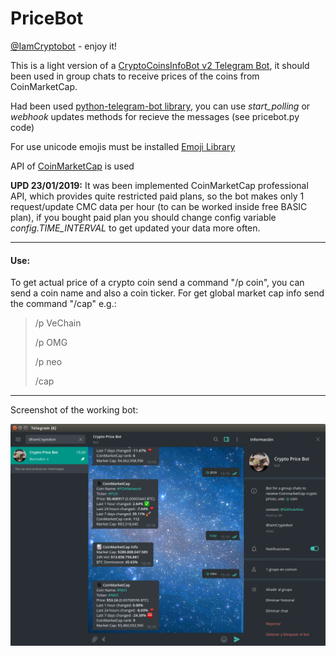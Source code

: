 # PriceBot

[@IamCryptobot](https://t.me/IamCryptobot "@IamCryptobot") - enjoy it!

This is a light version of a [CryptoCoinsInfoBot v2 Telegram Bot](https://github.com/lytves/crypto-coins-info-bot-v2 "CryptoCoinsInfoBot v2 Telegram Bot"), it should been used in group chats to receive prices of the coins from CoinMarketCap.

Had been used [python-telegram-bot library](https://github.com/python-telegram-bot/python-telegram-bot "python-telegram-bot library Library GitHub Repository"), you can use *start_polling* or *webhook* updates methods for recieve the messages (see pricebot.py code)

For use unicode emojis must be installed [Emoji Library](https://github.com/carpedm20/emoji "Emoji for Python.")

API of [CoinMarketCap](https://coinmarketcap.com/api/ "CoinMarketCap") is used

**UPD 23/01/2019:** It was been implemented CoinMarketCap professional API, which provides quite restricted paid plans, 
so the bot makes only 1 request/update CMC data per hour (to can be worked inside free BASIC plan), if you bought paid plan you should 
change config variable *config.TIME_INTERVAL* to get updated your data more often.

---

#### Use:

To get actual price of a crypto coin send a command "/p coin", you can send a coin name and also a coin ticker. For get global market cap info send the command "/cap" e.g.:

> /p VeChain
> 
> /p OMG
> 
> /p neo
>
> /cap

---

Screenshot of the working bot:

![PriceBot](pricebot.png "PriceBot")
